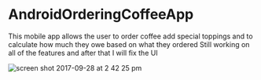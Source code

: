 # AndroidOrderingCoffeeApp
This mobile app allows the user to order coffee add special toppings and to calculate how much they owe based on what they ordered
Still working on all of the features and after that I will fix the UI


![screen shot 2017-09-28 at 2 42 25 pm](https://user-images.githubusercontent.com/28793729/30984452-58e6f6b8-a45b-11e7-8089-9b384e9ae288.png)
